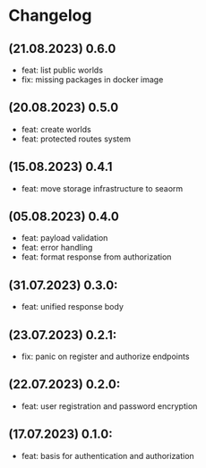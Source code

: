 # Changelog
## (21.08.2023) 0.6.0
- feat: list public worlds 
- fix: missing packages in docker image 

## (20.08.2023) 0.5.0
- feat: create worlds
- feat: protected routes system

## (15.08.2023) 0.4.1
- feat: move storage infrastructure to seaorm

## (05.08.2023) 0.4.0
- feat: payload validation
- feat: error handling
- feat: format response from authorization

## (31.07.2023) 0.3.0:
- feat: unified response body 

## (23.07.2023) 0.2.1:
- fix: panic on register and authorize endpoints

## (22.07.2023) 0.2.0:
- feat: user registration and password encryption

## (17.07.2023) 0.1.0:
- feat: basis for authentication and authorization
